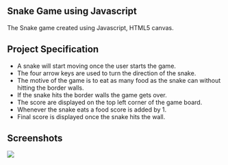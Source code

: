 ## Snake Game using Javascript
The Snake game created using Javascript, HTML5 canvas.

## Project Specification
- A snake will start moving once the user starts the game.
- The four arrow keys are used to turn the direction of the snake.
- The motive of the game is to eat as many food as the snake can without hitting the border walls.
- If the snake hits the border walls the game gets over.
- The score are displayed on the top left corner of the game board.
- Whenever the snake eats a food score is added by 1.
- Final score is displayed once the snake hits the wall.

## Screenshots
<p><img src="https://github.com/Harikrishnaa3131/Bundli-Frontend/blob/main/Snake%20Game/Images/Output4.png"></p>
